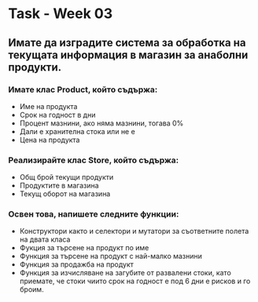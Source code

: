 # Task - Week 03
## Имате да изградите система за обработка на текущата информация в магазин за анаболни продукти.
### Имате клас Product, който съдържа:
+ Име на продукта
+ Срок на годност в дни
+ Процент мазнини, ако няма мазнини, тогава 0%
+ Дали е хранителна стока или не е
+ Цена на продукта
### Реализирайте клас Store, който съдържа:
+ Общ брой текущи продукти
+ Продуктите в магазина
+ Текущ оборот на магазина
### Освен това, напишете следните функции:
+ Конструктори както и селектори и мутатори за съответните полета на двата класа 
+ Фукция за търсене на продукт по име
+ Функция за търсене на продукт с най-малко мазнини 
+ Функция за продажба на продукт
+ Функция за изчисляване на загубите от развалени стоки, като приемате, че стоки чиито срок на годност е под 6 дни е рисков и го броим.
